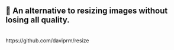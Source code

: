 ## 🛴 An alternative to resizing images without losing all quality.
<br>
https://github.com/daviprm/resize
